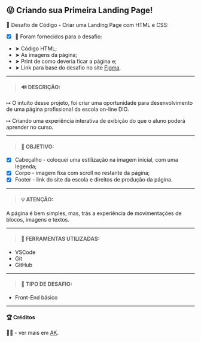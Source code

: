 ## 😜 Criando sua Primeira Landing Page!

🎯 Desafio de Código - Criar uma Landing Page com HTML e CSS:

- [x] 📌 Foram fornecidos para o desafio:

- ➤ Código HTML;
- ➤ As imagens da página;
- ➤ Print de como deveria ficar a página e;
- ➤ Link para base do desafio no site <a href="https://www.figma.com/design/3PiokoJj9IhGDnNiWAJbz7/DIO---Desafio-01?node-id=2-6&node-type=frame&t=EZHfDcPPy4Bv3grs-0"> Figma</a>.

---

> #### 🔊 DESCRIÇÃO:

↦ O intuito desse projeto, foi criar uma oportunidade para desenvolvimento de uma página profissional da escola on-line DIO.

↦ Criando uma experiência interativa de exibição do que o aluno poderá aprender no curso.

---

> #### 🚀 OBJETIVO:

- [x] Cabeçalho - coloquei uma estilização na imagem inicial, com uma legenda;
- [x] Corpo - imagem fixa com scroll no restante da página;
- [x] Footer - link do site da escola e direitos de produção da página.

---

> #### 💡 ATENÇÃO:
A página é bem simples, mas, trás a experiência de movimentações de blocos, imagens e textos.

---

> #### 🚨 FERRAMENTAS UTILIZADAS:

- VSCode
- Git
- GitHub

---

> #### 🧩 TIPO DE DESAFIO:

- Front-End básico

---

<a id="Credito"></a>

#### 🏆 Créditos

<div align="left">👧🏽 - ver mais em <a href="https://github.com/angelicakadja">AK</a>.</div>
